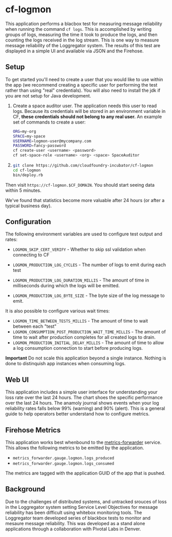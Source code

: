 # cf-logmon

This application performs a blacbox test for measuring message reliability
when running the command `cf logs`. This is accomplished by writing groups of
logs, measuring the time it took to produce the logs, and then counting the
logs received in the log stream. This is one way to measure message
reliability of the Loggregator system.  The results of this test are displayed
in a simple UI and available via JSON and the Firehose.


## Setup

To get started you'll need to create a user that you would like to use within
the app (we recommend creating a specific user for performing the test rather
than using "real" credentials).  You will also need to install the jdk if you
are not setup for Java development.

1. Create a space auditor user.
   The application needs this user to read logs.
   Because its credentials will be stored in an environment variable in CF,
   **these credentials should not belong to any real user.**
   An example set of commands to create a user:
   ```bash
   ORG=my-org
   SPACE=my-space
   USERNAME=logmon-user@mycompany.com
   PASSWORD=fancy-password
   cf create-user <username> <password>
   cf set-space-role <username> <org> <space> SpaceAuditor
   ```

1.  ```bash
    git clone https://github.com/cloudfoundry-incubator/cf-logmon
    cd cf-logmon
    bin/deploy.rb
    ```

Then visit `https://cf-logmon.$CF_DOMAIN`.
You should start seeing data within 5 minutes.

We've found that statistics become more valuable after 24 hours (or after a
typical business day).

## Configuration

The following environment variables are used to configure test output and
rates:

* `LOGMON_SKIP_CERT_VERIFY` - Whether to skip ssl validation when connecting to CF

* `LOGMON_PRODUCTION_LOG_CYCLES` - The number of logs to emit during each test
* `LOGMON_PRODUCTION_LOG_DURATION_MILLIS` - The amount of time in milliseconds
  during which the logs will be emitted.
* `LOGMON_PRODUCTION_LOG_BYTE_SIZE` - The byte size of the log message to emit.

It is also possible to configure various wait times:

* `LOGMON_TIME_BETWEEN_TESTS_MILLIS` - The amount of time to wait between each
  "test"
* `LOGMON_CONSUMPTION_POST_PRODUCTION_WAIT_TIME_MILLIS` - The amount of time
  to wait after production completes for all created logs to drain.
* `LOGMON_PRODUCTION_INITIAL_DELAY_MILLIS` - The amount of time to allow a log
  consumption connection to start before producing logs.

**Important** Do not scale this application beyond a single instance. Nothing
is done to distinquish app instances when consuming logs.

## Web UI

This application includes a simple user interface for understanding your loss
rate over the last 24 hours. The chart shoes the specific performance over the
last 24 hours. The anamoly journal shows events when your log reliability
rates falls below 99% (warning) and 90% (alert). This is a general guide to
help operators better understand how to configure metrics.

## Firehose Metrics

This application works best whenbound to the
[metrics-forwarder](https://network.pivotal.io/products/p-metrics-forwarder)
service.  This allows the following metrics to be emitted by the application.

* `metrics_forwarder.gauge.logmon.logs_produced`
* `metrics_forwarder.gauge.logmon.logs_consumed`

The metrics are tagged with the application GUID of the app that is pushed.

## Background

Due to the challenges of distributed systems, and untracked srouces of loss in
the Loggregator system setting Service Level Objectives for message
reliability has been difficult using whitebox monitoring tools. The
Loggregator team developed series of blackbox tests to monitor and mesaure
message reliability. This was developed as a stand alone applications through
a collaboration with Pivotal Labs in Denver.
